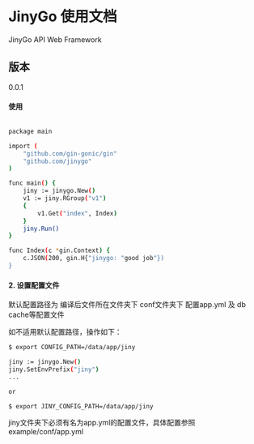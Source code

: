 # JinyGo 使用文档

JinyGo API Web Framework

## 版本
0.0.1

#### 使用

```bash

package main

import (
	"github.com/gin-gonic/gin"
	"github.com/jinygo"
)

func main() {
	jiny := jinygo.New()
	v1 := jiny.RGroup("v1")
	{
		v1.Get("index", Index)
	}
	jiny.Run()
}

func Index(c *gin.Context) {
	c.JSON(200, gin.H{"jinygo: "good job"})
}

```

#### 2. 设置配置文件

默认配置路径为 编译后文件所在文件夹下 conf文件夹下
配置app.yml 及 db cache等配置文件

如不适用默认配置路径，操作如下：
```bash
$ export CONFIG_PATH=/data/app/jiny

jiny := jinygo.New()
jiny.SetEnvPrefix("jiny")
...

or

$ export JINY_CONFIG_PATH=/data/app/jiny

```

jiny文件夹下必须有名为app.yml的配置文件，具体配置参照example/conf/app.yml

